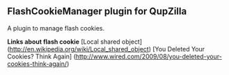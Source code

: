 FlashCookieManager plugin for QupZilla
-------------------------------------------------
A plugin to manage flash cookies.

**Links about flash cookie**
[Local shared object] (http://en.wikipedia.org/wiki/Local_shared_object)
[You Deleted Your Cookies? Think Again] (http://www.wired.com/2009/08/you-deleted-your-cookies-think-again/)
